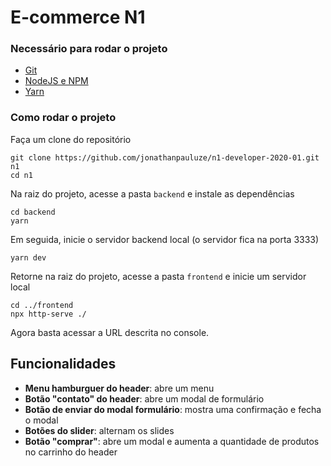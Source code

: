 # E-commerce N1 #

### Necessário para rodar o projeto ###
- [Git](https://git-scm.com/)
- [NodeJS e NPM](https://nodejs.org/en/)
- [Yarn](https://yarnpkg.com/)

### Como rodar o projeto ###
Faça um clone do repositório
```
git clone https://github.com/jonathanpauluze/n1-developer-2020-01.git n1
cd n1
```

Na raiz do projeto, acesse a pasta `backend` e instale as dependências
```
cd backend
yarn
```

Em seguida, inicie o servidor backend local (o servidor fica na porta 3333)
```
yarn dev
```

Retorne na raiz do projeto, acesse a pasta `frontend` e inicie um servidor local
```
cd ../frontend
npx http-serve ./
```

Agora basta acessar a URL descrita no console.


## Funcionalidades ##
- **Menu hamburguer do header**: abre um menu
- **Botão "contato" do header**: abre um modal de formulário
- **Botão de enviar do modal formulário**: mostra uma confirmação e fecha o modal
- **Botões do slider**: alternam os slides
- **Botão "comprar"**: abre um modal e aumenta a quantidade de produtos no carrinho do header




